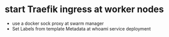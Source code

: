 # start Traefik ingress at worker nodes

* use a docker sock proxy at swarm manager
* Set Labels from template Metadata at whoami service deployment

